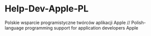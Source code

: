 Help-Dev-Apple-PL
=================

Polskie wsparcie programistyczne twórców aplikacji Apple // Polish-language programming support for application developers Apple
